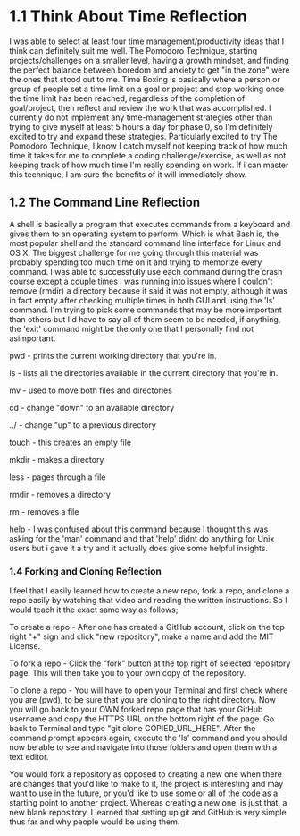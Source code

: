 # 1.1 Think About Time Reflection
I was able to select at least four time management/productivity ideas that I think can definitely suit me well. The Pomodoro Technique, starting projects/challenges on a smaller level, having a growth mindset, and finding the perfect balance between boredom and anxiety to get "in the zone" were the ones that stood out to me. Time Boxing is basically where a person or group of people set a time limit on a goal or project and stop working once the time limit has been reached, regardless of the completion of goal/project, then reflect and review the work that was accomplished. I currently do not implement any time-management strategies other than trying to give myself at least 5 hours a day for phase 0, so I'm definitely excited to try and expand these strategies. Particularly excited to try The Pomodoro Technique, I know I catch myself not keeping track of how much time it takes for me to complete a coding challenge/exercise, as well as not keeping track of how much time I'm really spending on work. If i can master this technique, I am sure the benefits of it will immediately show.
## 1.2 The Command Line Reflection
A shell is basically a program that executes commands from a keyboard and gives them to an operating system to perform. Which is what Bash is, the most popular shell and the standard command line interface for Linux and OS X. The biggest challenge for me going through this material was probably spending too much time on it and trying to memorize every command. I was able to successfully use each command during the crash course except a couple times I was running into issues where I couldn't remove (rmdir) a directory because it said it was not empty, although it was in fact empty after checking multiple times in both GUI and using the 'ls' command. I'm trying to pick some commands that may be more important than others but I'd have to say all of them seem to be needed, if anything, the 'exit' command might be the only one that I personally find not asimportant.

pwd - prints the current working directory that you're in.

ls - lists all the directories available in the current directory that you're in.

mv - used to move both files and directories

cd - change "down" to an available directory

../ - change "up" to a previous directory

touch - this creates an empty file

mkdir - makes a directory

less - pages through a file

rmdir - removes a directory

rm - removes a file

help - I was confused about this command because I thought this was asking for the 'man' command and that 'help' didnt do anything for Unix users but i gave it a try and it actually does give some helpful insights.
### 1.4 Forking and Cloning Reflection
I feel that I easily learned how to create a new repo, fork a repo, and clone a repo easily by watching that video and reading the written instructions. So I would teach it the exact same way as follows;

To create a repo - After one has created a GitHub account, click on the top right "+" sign and click "new repository", make a name and add the MIT License.

To fork a repo - Click the "fork" button at the top right of selected repository page. This will then take you to your own copy of the repository.

To clone a repo - You will have to open your Terminal and first check where you are (pwd), to be sure that you are cloning to the right directory. Now you will go back to your OWN forked repo page that has your GitHub username and copy the HTTPS URL on the bottom right of the page. Go back to Terminal and type "git clone COPIED_URL_HERE". After the command prompt appears again, execute the 'ls' command and you should now be able to see and navigate into those folders and open them with a text editor.

You would fork a repository as opposed to creating a new one when there are changes that you'd like to make to it, the project is interesting and may want to use in the future, or you'd like to use some or all of the code as a starting point to another project. Whereas creating a new one, is just that, a new blank repository. I learned that setting up git and GitHub is very simple thus far and why people would be using them.